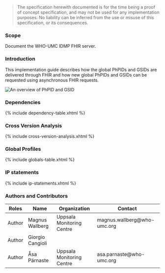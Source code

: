 
  <blockquote class="stu-note">
    <p>The specification herewith documented is for the time being a proof of concept specification, and may not be used for any implementation purposes. 
    No liability can be inferred from the use or misuse of this specification, or its consequences.</p>
  </blockquote>


### Scope

Document the WHO-UMC IDMP FHIR server.

### Introduction

This implementation guide describes how the global PhPIDs and GSIDs are delivered through FHIR and how new global PhPIDs and GSIDs can be requested using asynchronous FHIR requests.

<img src="Overview.png" alt="An overview of PhPID and GSID"/>
<br clear="all"/>

### Dependencies

{% include dependency-table.xhtml %}


### Cross Version Analysis

{% include cross-version-analysis.xhtml %}

### Global Profiles

{% include globals-table.xhtml %}

### IP statements

{% include ip-statements.xhtml %}


### Authors and Contributors

<table>
<thead>
<tr class="header">
<th>Roles</th>
<th>Name</th>
<th>Organization</th>
<th>Contact</th>
</tr>
</thead>
<tbody>
<tr class="odd">
<td>Author</td>
<td>Magnus Wallberg</td>
<td>Uppsala Monitoring Centre</td>
<td>magnus.wallberg@who-umc.org</td>
</tr><tr class="even">
<td>Author</td>
<td>Giorgio Cangioli</td>
<td></td>
<td></td>
</tr><tr class="odd">
<td>Author</td>
<td>Åsa Pärnaste</td>
<td>Uppsala Monitoring Centre</td>
<td>asa.parnaste@who-umc.org</td>
</tr></tbody>
</table>
